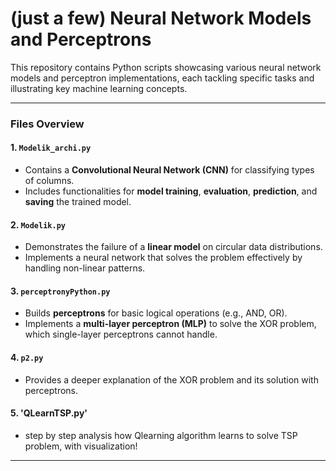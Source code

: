 # (just a few) Neural Network Models and Perceptrons

This repository contains Python scripts showcasing various neural network models and perceptron implementations, each tackling specific tasks and illustrating key machine learning concepts.

---

### **Files Overview**

#### **1. `Modelik_archi.py`**
- Contains a **Convolutional Neural Network (CNN)** for classifying types of columns.  
- Includes functionalities for **model training**, **evaluation**, **prediction**, and **saving** the trained model.  

#### **2. `Modelik.py`**
- Demonstrates the failure of a **linear model** on circular data distributions.  
- Implements a neural network that solves the problem effectively by handling non-linear patterns.

#### **3. `perceptronyPython.py`**
- Builds **perceptrons** for basic logical operations (e.g., AND, OR).  
- Implements a **multi-layer perceptron (MLP)** to solve the XOR problem, which single-layer perceptrons cannot handle.

#### **4. `p2.py`**
- Provides a deeper explanation of the XOR problem and its solution with perceptrons.

#### **5. 'QLearnTSP.py'**
- step by step analysis how Qlearning algorithm learns to solve TSP problem, with visualization!

---
